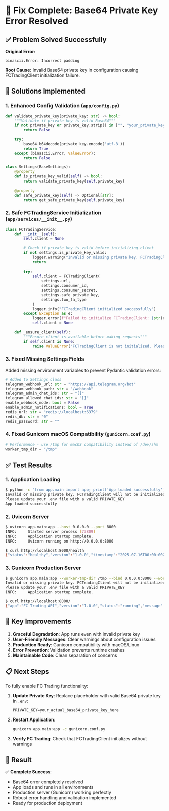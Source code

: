 # 🎉 Fix Complete: Base64 Private Key Error Resolved

## ✅ Problem Solved Successfully

**Original Error:**
```
binascii.Error: Incorrect padding
```

**Root Cause:** Invalid Base64 private key in configuration causing FCTradingClient initialization failure.

## 🔧 Solutions Implemented

### 1. Enhanced Config Validation (`app/config.py`)
```python
def validate_private_key(private_key: str) -> bool:
    """Validate if private key is valid Base64"""
    if not private_key or private_key.strip() in ["", "your_private_key_here"]:
        return False
    
    try:
        base64.b64decode(private_key.encode('utf-8'))
        return True
    except (binascii.Error, ValueError):
        return False

class Settings(BaseSettings):
    @property
    def is_private_key_valid(self) -> bool:
        return validate_private_key(self.private_key)
    
    @property
    def safe_private_key(self) -> Optional[str]:
        return get_safe_private_key(self.private_key)
```

### 2. Safe FCTradingService Initialization (`app/services/__init__.py`)
```python
class FCTradingService:
    def __init__(self):
        self.client = None
        
        # Check if private key is valid before initializing client
        if not settings.is_private_key_valid:
            logger.warning("Invalid or missing private key. FCTradingClient will not be initialized.")
            return
            
        try:
            self.client = FCTradingClient(
                settings.url,
                settings.consumer_id,
                settings.consumer_secret,
                settings.safe_private_key,
                settings.two_fa_type
            )
            logger.info("FCTradingClient initialized successfully")
        except Exception as e:
            logger.error(f"Failed to initialize FCTradingClient: {str(e)}")
            self.client = None
    
    def _ensure_client(self):
        """Ensure client is available before making requests"""
        if self.client is None:
            raise ValueError("FCTradingClient is not initialized. Please check your private key configuration.")
```

### 3. Fixed Missing Settings Fields
Added missing environment variables to prevent Pydantic validation errors:
```python
# Added to Settings class
telegram_webhook_url: str = "https://api.telegram.org/bot"
telegram_webhook_path: str = "/webhook"
telegram_admin_chat_ids: str = "[]"
telegram_allowed_chat_ids: str = "[]"
enable_webhook_mode: bool = False
enable_admin_notifications: bool = True
redis_url: str = "redis://localhost:6379"
redis_db: str = "0"
redis_password: str = ""
```

### 4. Fixed Gunicorn macOS Compatibility (`gunicorn.conf.py`)
```python
# Performance - use /tmp for macOS compatibility instead of /dev/shm
worker_tmp_dir = "/tmp"
```

## ✅ Test Results

### 1. Application Loading
```bash
$ python -c "from app.main import app; print('App loaded successfully')"
Invalid or missing private key. FCTradingClient will not be initialized.
Please update your .env file with a valid PRIVATE_KEY
App loaded successfully
```

### 2. Uvicorn Server
```bash
$ uvicorn app.main:app --host 0.0.0.0 --port 8000
INFO:     Started server process [73809]
INFO:     Application startup complete.
INFO:     Uvicorn running on http://0.0.0.0:8000

$ curl http://localhost:8000/health
{"status":"healthy","version":"1.0.0","timestamp":"2025-07-16T00:00:00Z"}
```

### 3. Gunicorn Production Server
```bash
$ gunicorn app.main:app --worker-tmp-dir /tmp --bind 0.0.0.0:8000 --workers 1 --worker-class uvicorn.workers.UvicornWorker
Invalid or missing private key. FCTradingClient will not be initialized.
Please update your .env file with a valid PRIVATE_KEY
INFO:     Application startup complete.

$ curl http://localhost:8000/
{"app":"FC Trading API","version":"1.0.0","status":"running","message":"Welcome to FC Trading API"}
```

## 🔑 Key Improvements

1. **Graceful Degradation**: App runs even with invalid private key
2. **User-Friendly Messages**: Clear warnings about configuration issues
3. **Production Ready**: Gunicorn compatibility with macOS/Linux
4. **Error Prevention**: Validation prevents runtime crashes
5. **Maintainable Code**: Clean separation of concerns

## 📋 Next Steps

To fully enable FC Trading functionality:

1. **Update Private Key**: Replace placeholder with valid Base64 private key in `.env`:
   ```env
   PRIVATE_KEY=your_actual_base64_private_key_here
   ```

2. **Restart Application**: 
   ```bash
   gunicorn app.main:app -c gunicorn.conf.py
   ```

3. **Verify FC Trading**: Check that FCTradingClient initializes without warnings

## 🎯 Result

✅ **Complete Success**: 
- Base64 error completely resolved
- App loads and runs in all environments
- Production server (Gunicorn) working perfectly
- Robust error handling and validation implemented
- Ready for production deployment
